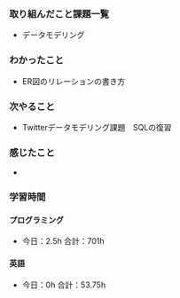 ### 取り組んだこと課題一覧
- データモデリング
### わかったこと
- ER図のリレーションの書き方
### 次やること
- Twitterデータモデリング課題　SQLの復習
### 感じたこと
- 
### 学習時間
#### プログラミング
- 今日：2.5h 合計：701h
#### 英語
- 今日：0h 合計：53.75h